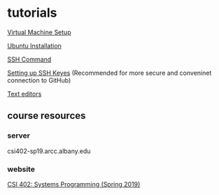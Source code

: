 # tutorials
[Virtual Machine Setup](virtual-machine-setup.md)

[Ubuntu Installation](ubuntu-installtion.md)

[SSH Command](ssh-commands.md)

[Setting up SSH Keyes](rsa-key-for-SSH.md) (Recommended for more secure and conveninet connection to GitHub)

[Text editors](text-editors.md)

## course resources
### server
csi402-sp19.arcc.albany.edu
### website
[CSI 402: Systems Programming (Spring 2019)](http://www.cs.albany.edu/~amir/courses/csi402-s19/)
